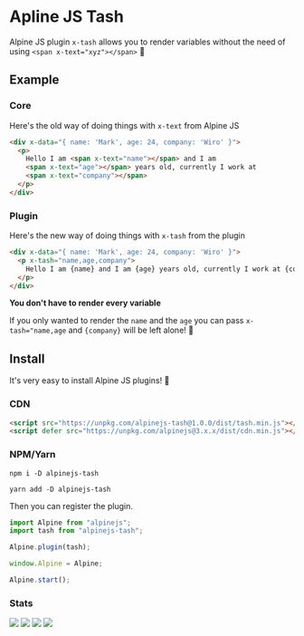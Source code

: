 # Apline JS Tash

Alpine JS plugin `x-tash` allows you to render variables without the need of using `<span x-text="xyz"></span>` 🥳

## Example

### Core

Here's the old way of doing things with `x-text` from Alpine JS

```html
<div x-data="{ name: 'Mark', age: 24, company: 'Wiro' }">
  <p>
    Hello I am <span x-text="name"></span> and I am
    <span x-text="age"></span> years old, currently I work at
    <span x-text="company"></span>
  </p>
</div>
```

### Plugin

Here's the new way of doing things with `x-tash` from the plugin

```html
<div x-data="{ name: 'Mark', age: 24, company: 'Wiro' }">
  <p x-tash="name,age,company">
    Hello I am {name} and I am {age} years old, currently I work at {company}
  </p>
</div>
```

**You don't have to render every variable**

If you only wanted to render the `name` and the `age` you can pass `x-tash="name,age` and `{company}` will be left alone! 🤩

## Install

It's very easy to install Alpine JS plugins! 🙌

### CDN

```html
<script src="https://unpkg.com/alpinejs-tash@1.0.0/dist/tash.min.js"></script>
<script defer src="https://unpkg.com/alpinejs@3.x.x/dist/cdn.min.js"></script>
```

### NPM/Yarn

```shell
npm i -D alpinejs-tash

yarn add -D alpinejs-tash
```

Then you can register the plugin.

```js
import Alpine from "alpinejs";
import tash from "alpinejs-tash";

Alpine.plugin(tash);

window.Alpine = Alpine;

Alpine.start();
```

### Stats

![](https://img.shields.io/bundlephobia/min/alpinejs-tash)
![](https://img.shields.io/npm/v/alpinejs-tash)
![](https://img.shields.io/npm/dt/alpinejs-tash)
![](https://img.shields.io/github/license/markmead/alpinejs-tash)